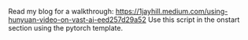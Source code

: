 Read my blog for a walkthrough: https://1jayhill.medium.com/using-hunyuan-video-on-vast-ai-eed257d29a52
Use this script in the onstart section using the pytorch template.  

